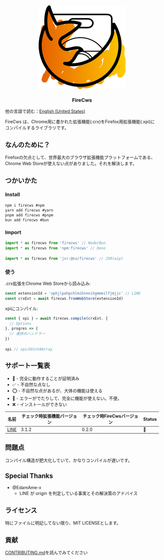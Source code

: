 <div align="center">

  ![image](./old/assets/firecrx.svg)
  ### FireCws
</div>

他の言語で読む：[English (United States)](./README.en_us.md)

FireCws は、Chrome用に書かれた拡張機能(.crx)をFirefox用拡張機能(.xpi)にコンパイルするライブラリです。

## なんのために？
Firefoxの欠点として、世界最大のブラウザ拡張機能プラットフォームである、Chrome Web Storeが使えない点がありました。それを解決します。

## つかいかた
### Install
```shell
npm i firecws #npm
yarn add firecws #yarn
pnpm add firecws #pnpm
bun add firecws #bun
```
### Import
```ts
import * as firecws from 'firecws' // Node/Bun
import * as firecws from 'npm:firecws' // Deno

import * as firecws from 'jsr:@ns/firecws' // JSR(wip)
```

### 使う
.crx拡張をChrome Web Storeから読み込み:
```ts
const extensionId = 'ophjlpahpchlmihnnnihgmmeilfjmjjc' // LINE
const crxExt = await firecws.fromWebStore(extensionId)
```

xpiにコンパイル:
```ts
const { xpi } = await firecws.compile(crxExt, {
  // Options
}, progres => {
  // 進捗のハンドラー
})

xpi // xpiのUint8Array
```

## サポート一覧表
- 💯 - 完全に動作することが証明済み
- ✅ - 不自然な点なし
- ⭕ - 不自然な点があるが、大体の機能は使える
- 🤔 - エラーがでたりして、完全に機能が使えない。不便。
- ❌ - インストールができない

| 名前 | チェック時拡張機能バージョン | チェック時FireCwsバージョン | Status |
| --- | --- | --- | --- |
| [LINE](https://chromewebstore.google.com/detail/line/ophjlpahpchlmihnnnihgmmeilfjmjjc?hl=ja) | 3.1.2 | 0.2.0 | 🤔 |

## 問題点
コンパイル構造が肥大化していて、かなりコンパイルが遅いです。

## Special Thanks
- @EdamAme-x
  - LINE が origin を判定している事実とその解決策のアドバイス

## ライセンス
特にファイルに明記してない限り、MIT LICENSEとします。
## 貢献
[CONTRIBUTING.md](CONTRIBUTING.md)を読んでみてください
